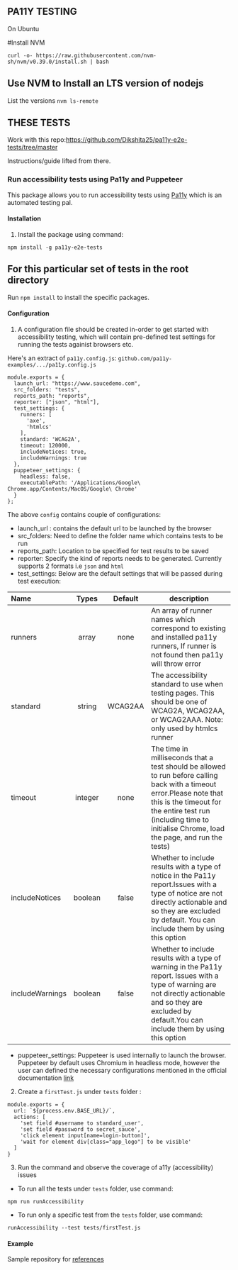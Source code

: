 ## PA11Y TESTING
On Ubuntu

#Install NVM

`curl -o- https://raw.githubusercontent.com/nvm-sh/nvm/v0.39.0/install.sh | bash`

## Use NVM to Install an LTS version of nodejs

List the versions
`nvm ls-remote`

## THESE TESTS
Work with this repo:https://github.com/Dikshita25/pa11y-e2e-tests/tree/master

Instructions/guide lifted from there.

### Run accessibility tests using Pa11y and Puppeteer
This package allows you to run accessibility tests using [Pa11y](https://pa11y.org/) which is an automated testing pal.

#### Installation
1. Install the package using command:

`npm install -g pa11y-e2e-tests`


## For this particular set of tests in the root directory 

Run `npm install` to install the specific packages.



 
#### Configuration
1. A configuration file should be created in-order to get started with accessibility testing, which will contain pre-defined test settings for running the tests againist browsers etc.

Here's an extract of `pa11y.config.js`:
`github.com/pa11y-examples/.../pa11y.config.js`
```
module.exports = {
  launch_url: "https://www.saucedemo.com",
  src_folders: "tests",
  reports_path: "reports",
  reporter: ["json", "html"],
  test_settings: {
    runners: [
      'axe',
      'htmlcs'
    ],
    standard: 'WCAG2A',
    timeout: 120000,
    includeNotices: true,
    includeWarnings: true
  },
  puppeteer_settings: {
    headless: false,
    executablePath: '/Applications/Google\ Chrome.app/Contents/MacOS/Google\ Chrome'
  }
};
```
The above `config` contains couple of configurations: 
* launch_url : contains the default url to be launched by the browser
* src_folders: Need to define the folder name which contains tests to be run
* reports_path: Location to be specified for test results to be saved
* reporter: Specify the kind of reports needs to be generated. Currently supports 2 formats i.e `json` and `html`
* test_settings: Below are the default settings that will be passed during test execution:

| Name            | Types   | Default | description                               |
| :----------     |:------: | :------:| ----------------------------------------- |
| runners         | array   | none    | An array of runner names which correspond to    existing and installed pa11y runners, If runner is not found then pa11y will throw error |
| standard        | string  | WCAG2AA | The accessibility standard to use when testing pages. This should be one of WCAG2A, WCAG2AA, or WCAG2AAA. Note: only used by htmlcs runner |
| timeout         | integer | none    | The time in milliseconds that a test should be allowed to run before calling back with a timeout error.Please note that this is the timeout for the entire test run (including time to initialise Chrome, load the page, and run the tests) |
| includeNotices  | boolean | false   | Whether to include results with a type of notice in the Pa11y report.Issues with a type of notice are not directly actionable and so they are excluded by default. You can include them by using this option |
| includeWarnings | boolean | false   | Whether to include results with a type of warning in the Pa11y report. Issues with a type of warning are not directly actionable and so they are excluded by default.You can include them by using this option |

* puppeteer_settings: Puppeteer is used internally to launch the browser. Puppeteer by default uses Chromium in headless mode, however the user can defined the necessary configurations mentioned in the official documentation [link](https://github.com/puppeteer/puppeteer#default-runtime-settings)

2. Create a `firstTest.js` under `tests` folder :
```
module.exports = {
  url: `${process.env.BASE_URL}/`,
  actions: [
    'set field #username to standard_user',
    'set field #password to secret_sauce',
    'click element input[name=login-button]',
    'wait for element div[class="app_logo"] to be visible'
  ]
}
```
3. Run the command and observe the coverage of a11y (accessibility) issues
* To run all the tests under `tests` folder, use command:
```
npm run runAccessibility
```
* To run only a specific test from the `tests` folder, use command:
```
runAccessibility --test tests/firstTest.js
```

#### Example
Sample repository for [references](https://github.com/Dikshita25/pa11y-example-tests)